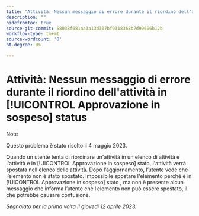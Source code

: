 ```yaml
---
title: "Attività: Nessun messaggio di errore durante il riordino dell'attività nello stato di approvazione in sospeso"
description: ""
hidefromtoc: true
source-git-commit: 58038f681aa3a13d307bf9318368b7d99696b12b
workflow-type: tm+mt
source-wordcount: '0'
ht-degree: 0%

---
```



# Attività: Nessun messaggio di errore durante il riordino dell&#39;attività in [!UICONTROL Approvazione in sospeso] status

>[!NOTE]
>
>Questo problema è stato risolto il 4 maggio 2023.

Quando un utente tenta di riordinare un&#39;attività in un elenco di attività e l&#39;attività è in [!UICONTROL Approvazione in sospeso] stato, l&#39;attività verrà spostata nell&#39;elenco delle attività. Dopo l’aggiornamento, l’utente vede che l’elemento non è stato spostato. Impossibile spostare l&#39;elemento perché è in [!UICONTROL Approvazione in sospeso] stato , ma non è presente alcun messaggio che informa l’utente che l’elemento non può essere spostato, il che potrebbe causare confusione.

_Segnalato per la prima volta il giovedì 12 aprile 2023._

